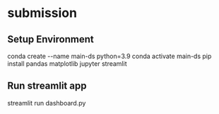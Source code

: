 # submission
## Setup Environment
conda create --name main-ds python=3.9
conda activate main-ds
pip install pandas matplotlib jupyter streamlit 
## Run streamlit app
streamlit run dashboard.py
